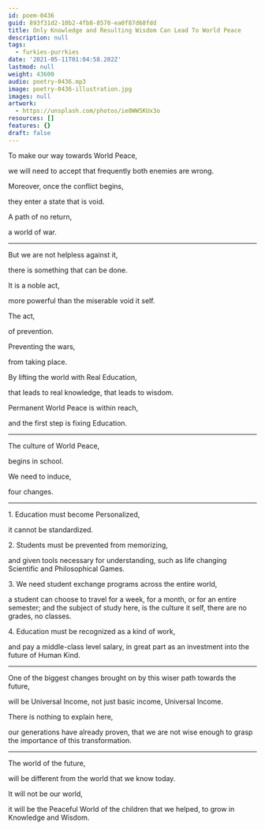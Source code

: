 ```yaml
---
id: poem-0436
guid: 893f31d2-10b2-4fb8-8570-ea0f87d68fdd
title: Only Knowledge and Resulting Wisdom Can Lead To World Peace
description: null
tags:
  - furkies-purrkies
date: '2021-05-11T01:04:58.202Z'
lastmod: null
weight: 43600
audio: poetry-0436.mp3
image: poetry-0436-illustration.jpg
images: null
artwork:
  - https://unsplash.com/photos/ie8WW5KUx3o
resources: []
features: {}
draft: false
---
```


To make our way towards World Peace,

we will need to accept that frequently both enemies are wrong.

Moreover, once the conflict begins,

they enter a state that is void.

A path of no return,

a world of war.

---

But we are not helpless against it,

there is something that can be done.

It is a noble act,

more powerful than the miserable void it self.

The act,

of prevention.

Preventing the wars,

from taking place.

By lifting the world with Real Education,

that leads to real knowledge, that leads to wisdom.

Permanent World Peace is within reach,

and the first step is fixing Education.

---

The culture of World Peace,

begins in school.

We need to induce,

four changes.

---

1\. Education must become Personalized,

it cannot be standardized.

2\. Students must be prevented from memorizing,

and given tools necessary for understanding, such as life changing Scientific and Philosophical Games.

3\. We need student exchange programs across the entire world,

a student can choose to travel for a week, for a month, or for an entire semester; and the subject of study here, is the culture it self, there are no grades, no classes.

4\. Education must be recognized as a kind of work,

and pay a middle-class level salary, in great part as an investment into the future of Human Kind.

---

One of the biggest changes brought on by this wiser path towards the future,

will be Universal Income, not just basic income, Universal Income.

There is nothing to explain here,

our generations have already proven, that we are not wise enough to grasp the importance of this transformation.

---

The world of the future,

will be different from the world that we know today.

It will not be our world,

it will be the Peaceful World of the children that we helped, to grow in Knowledge and Wisdom.
